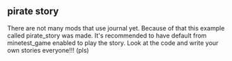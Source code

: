 ## pirate story
There are not many mods that use journal yet.
Because of that this example called pirate_story was made.
It's recommended to have default from minetest_game enabled to play the story.
Look at the code and write your own stories everyone!!! (pls)
